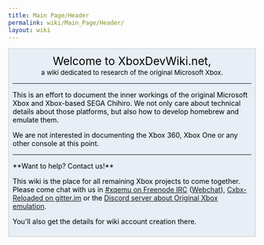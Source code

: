 ```yaml
---
title: Main Page/Header
permalink: wiki/Main_Page/Header/
layout: wiki
---
```


<div style="background-color:#e7eef6; border: 1px solid #ccc; color:#000; margin-top: 15px; margin-bottom: 10px; padding: 8px; text-align:center;">
<div style="font-size: 162%; border: none; margin: 0; padding:.1em;">
Welcome to XboxDevWiki.net,

</div>
<div style="font-size: 95%">
a wiki dedicated to research of the original Microsoft Xbox.

</div>
<div style="text-align:left;">
<hr>
This is an effort to document the inner workings of the original
Microsoft Xbox and Xbox-based SEGA Chihiro. We not only care about
technical details about those platforms, but also how to develop
homebrew and emulate them.

We are not interested in documenting the Xbox 360, Xbox One or any other
console at this point.

<hr>
**Want to help? Contact us!**

This wiki is the place for all remaining Xbox projects to come together.
Please come chat with us in [\#xqemu on Freenode
IRC](irc://chat.freenode.net/xqemu)
([Webchat](http://webchat.freenode.net?channels=%23xqemu)),
[Cxbx-Reloaded on gitter.im](https://gitter.im/Cxbx-Reloaded/Lobby) or
the [Discord server about Original Xbox
emulation](https://discord.gg/BZTwPNb).

You'll also get the details for wiki account creation there.

</div>
</div>

